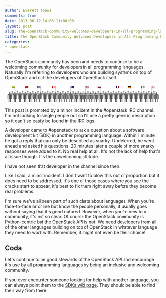 ```yaml
---
author: Everett Toews
comments: true
date: 2013-06-12 14:06:11+00:00
layout: post
slug: the-openstack-community-welcomes-developers-in-all-programming-languages
title: The OpenStack Community Welcomes Developers in All Programming Languages
categories:
- openstack
---
```


The OpenStack community has been and needs to continue to be a welcoming community for developers in all programming languages. Naturally I'm referring to developers who are building systems on top of OpenStack and not the developers of OpenStack itself.

<div class="img-center"><img src="/img/posts/openstack_nation1-lrg.png"/></div>

This post is prompted by a minor incident in the #openstack IRC channel. I'm not looking to single people out so I'll use a pretty generic description so it can't so easily be found in the IRC logs.

A developer came to #openstack to ask a question about a software development kit (SDK) in another programming language. Within 1 minute he got a reply that can only be described as snarky. Undeterred, he went ahead and asked his questions. 20 minutes later a couple of more snarky responses were added to it. No real help at all. It's not the lack of help that's at issue though. It's the unwelcoming attitude.

I have not seen that developer in the channel since then.

Like I said, a minor incident. I don't want to blow this out of proportion but it does need to be addressed. It's one of those cases where you see the cracks start to appear, it's best to fix them right away before they become real problems.

I'm sure we've all been part of such chats about languages. When you're face-to-face or online but know the people personally, it usually goes without saying that it's good natured. However, when you're new to a community, it's not so clear. Of course the OpenStack community is Python-centric but the OpenStack API is not. We need developers from all of the other languages building on top of OpenStack in whatever language they need to work with. Remember, it might not even be their choice!

## Coda

Let's continue to be good stewards of the OpenStack API and encourage it's use by all programming languages by being an inclusive and welcoming community.

If you ever encounter someone looking for help with another language, you can always point them to the [SDKs wiki page](https://wiki.openstack.org/wiki/SDKs). They should be able to find their way from there.
